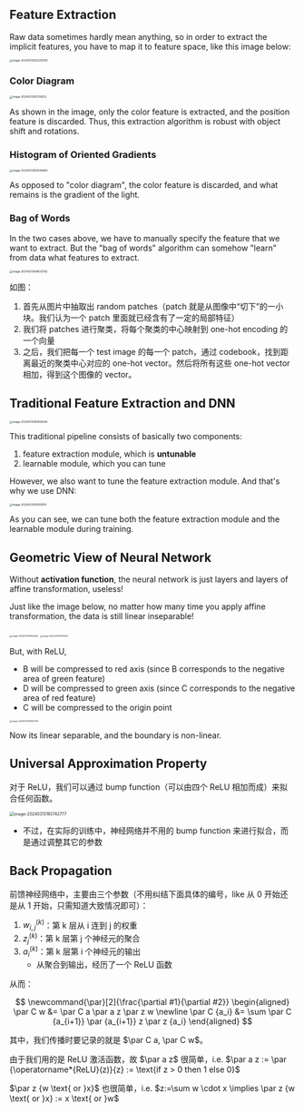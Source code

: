## Feature Extraction

Raw data sometimes hardly mean anything, so in order to extract the implicit features, you have to map it to feature space, like this image below:

<img src="https://cdn.jsdelivr.net/gh/mtdickens/mtd-images/img/202403131832144.png" alt="image-20240313183230709" style="zoom: 33%;" />

### Color Diagram

<img src="https://cdn.jsdelivr.net/gh/mtdickens/mtd-images/img/202403131833600.png" alt="image-20240313183316512" style="zoom: 33%;" />

As shown in the image, only the color feature is extracted, and the position feature is discarded. Thus, this extraction algorithm is robust with object shift and rotations.

### Histogram of Oriented Gradients

<img src="https://cdn.jsdelivr.net/gh/mtdickens/mtd-images/img/202403131835514.png" alt="image-20240313183544863" style="zoom: 33%;" />

As opposed to "color diagram", the color feature is discarded, and what remains is the gradient of the light.

### Bag of Words

In the two cases above, we have to manually specify the feature that we want to extract. But the "bag of words" algorithm can somehow "learn" from data what features to extract.

<img src="https://cdn.jsdelivr.net/gh/mtdickens/mtd-images/img/202403131846130.png" alt="image-20240313184632782" style="zoom: 33%;" />

如图：

1. 首先从图片中抽取出 random patches（patch 就是从图像中“切下”的一小块。我们认为一个 patch 里面就已经含有了一定的局部特征）
2. 我们将 patches 进行聚类，将每个聚类的中心映射到 one-hot encoding 的一个向量
3. 之后，我们把每一个 test image 的每一个 patch，通过 codebook，找到距离最近的聚类中心对应的 one-hot vector。然后将所有这些 one-hot vector 相加，得到这个图像的 vector。

## Traditional Feature Extraction and DNN

<img src="https://cdn.jsdelivr.net/gh/mtdickens/mtd-images/img/202403131857952.png" alt="image-20240313185658246" style="zoom: 33%;" />

This traditional pipeline consists of basically two components: 

1. feature extraction module, which is **untunable**
2. learnable module, which you can tune

However, we also want to tune the feature extraction module. And that's why we use DNN:

<img src="https://cdn.jsdelivr.net/gh/mtdickens/mtd-images/img/202403131902837.png" alt="image-20240313190209110" style="zoom: 33%;" />

As you can see, we can tune both the feature extraction module and the learnable module during training. 

## Geometric View of Neural Network

Without **activation function**, the neural network is just layers and layers of affine transformation, useless! 

Just like the image below, no matter how many time you apply affine transformation, the data is still linear inseparable!

<img src="https://cdn.jsdelivr.net/gh/mtdickens/mtd-images/img/202403131916438.png" alt="image-20240313191654494" style="zoom:25%;" />

<img src="https://cdn.jsdelivr.net/gh/mtdickens/mtd-images/img/202403131915086.png" alt="image-20240313191510651" style="zoom:25%;" />

But, with ReLU,

- B will be compressed to red axis (since B corresponds to the negative area of green feature)
- D will be compressed to green axis (since C corresponds to the negative area of red feature) 
- C will be compressed to the origin point

<img src="https://cdn.jsdelivr.net/gh/mtdickens/mtd-images/img/202403131928797.png" alt="image-20240313192832108" style="zoom:25%;" />

Now its linear separable, and the boundary is non-linear.

## Universal Approximation Property

对于 ReLU，我们可以通过 bump function（可以由四个 ReLU 相加而成）来拟合任何函数。

<img src="https://cdn.jsdelivr.net/gh/mtdickens/mtd-images/img/202403131937596.png" alt="image-20240313193742777" style="zoom: 50%;" />

- 不过，在实际的训练中，神经网络并不用的 bump function 来进行拟合，而是通过调整其它的参数

## Back Propagation

前馈神经网络中，主要由三个参数（不用纠结下面具体的编号，like 从 0 开始还是从 1 开始，只需知道大致情况即可）：

1. $w_{i, j}^{(k)}$：第 k 层从 i 连到 j 的权重
2. $z_j^{(k)}$：第 k 层第 j 个神经元的聚合
3. $a_i^{(k)}$：第 k 层第 i 个神经元的输出
    - 从聚合到输出，经历了一个 ReLU 函数

从而：

$$
\newcommand{\par}[2]{\frac{\partial #1}{\partial #2}}
\begin{aligned}
\par C w &= \par C a \par a z \par z w \newline
\par C {a_i} &= \sum \par C {a_{i+1}} \par {a_{i+1}} z \par z {a_i}
\end{aligned}
$$

其中，我们传播时要记录的就是 $\par C a, \par C w$。

由于我们用的是 ReLU 激活函数，故 $\par a z$ 很简单，i.e. $\par a z := \par {\operatorname*{ReLU}(z)}{z} := \text{if z > 0 then 1 else 0}$

$\par z {w \text{ or }x}$ 也很简单，i.e. $z:=\sum w \cdot x \implies \par z {w \text{ or }x} := x \text{ or }w$

